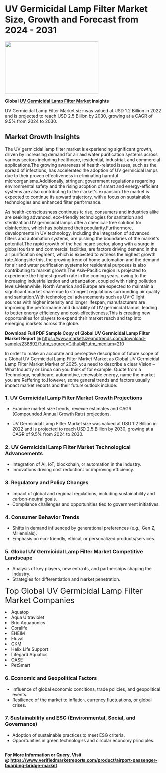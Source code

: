 <H1>UV Germicidal Lamp Filter Market Size, Growth and Forecast from 2024 - 2031</H1><img class="aligncenter size-medium wp-image-584254" src="https://thirdeyenews.in/wp-content/uploads/2024/09/Global-Market-Research-300x168.jpeg" alt="" width="300" height="168" /><p><strong>Global&nbsp;<a href="https://www.marketsizeandtrends.com/download-sample/238892/?utm_source=Github8j?utm_medium=210">UV Germicidal Lamp Filter Market</a> Insights</strong></p><p>UV Germicidal Lamp Filter Market size was valued at USD 1.2 Billion in 2022 and is projected to reach USD 2.5 Billion by 2030, growing at a CAGR of 9.5% from 2024 to 2030.</p><p><h2>Market Growth Insights</h2> <p>The UV germicidal lamp filter market is experiencing significant growth, driven by increasing demand for air and water purification systems across various sectors including healthcare, residential, industrial, and commercial applications.The growing awareness of health-related issues, such as the spread of infections, has accelerated the adoption of UV germicidal lamps due to their proven effectiveness in eliminating harmful microorganisms.Additionally, stringent government regulations regarding environmental safety and the rising adoption of smart and energy-efficient systems are also contributing to the market's expansion.The market is expected to continue its upward trajectory, with a focus on sustainable technologies and enhanced filter performance.</p> <p>As health-consciousness continues to rise, consumers and industries alike are seeking advanced, eco-friendly technologies for sanitation and sterilization.UV germicidal lamps offer a chemical-free solution for disinfection, which has bolstered their popularity.Furthermore, developments in UV technology, including the integration of advanced filters and automation systems, are pushing the boundaries of the market's potential.The rapid growth of the healthcare sector, along with a surge in global tourism and commercial facilities, are factors driving demand in the air purification segment, which is expected to witness the highest growth rate.Alongside this, the growing trend of home automation and the demand for air and water purification systems for residential purposes is also contributing to market growth.The Asia-Pacific region is projected to experience the highest growth rate in the coming years, owing to the increasing industrialization and urbanization, coupled with rising pollution levels.Meanwhile, North America and Europe are expected to maintain a significant market share due to stringent regulations surrounding air quality and sanitation.With technological advancements such as UV-C light sources with higher intensity and longer lifespan, manufacturers are improving the performance and durability of UV germicidal lamps, leading to better energy efficiency and cost-effectiveness.This is creating new opportunities for players to expand their market reach and tap into emerging markets across the globe.<p><span class=""><strong>Download Full PDF Sample Copy of Global UV Germicidal Lamp Filter Market Report</strong> @ <a href="https://www.marketsizeandtrends.com/download-sample/238892/?utm_source=Github8j?utm_medium=210" target="_blank">https://www.marketsizeandtrends.com/download-sample/238892/?utm_source=Github8j?utm_medium=210</a></span></p><p>In order to make an accurate and perceptive description of future scope of a Global&nbsp;UV Germicidal Lamp Filter Market Market as Global&nbsp;UV Germicidal Lamp Filter Market Market of 2025, you need to describe a clear Vision &ndash; What Industry or Linda can you think of for example: Quote from a Technology, healthcare, automotive, renewable energy, name the market you are Reffering to.However, some general trends and factors usually impact market reports and their future outlook include:</p><h3>1.&nbsp;<strong>UV Germicidal Lamp Filter Market Growth Projections</strong></h3><ul><li>Examine market size trends, revenue estimates and CAGR (Compounded Annual Growth Rate) projections.</li><li><p>UV Germicidal Lamp Filter Market size was valued at USD 1.2 Billion in 2022 and is projected to reach USD 2.5 Billion by 2030, growing at a CAGR of 9.5% from 2024 to 2030.</p></li></ul><h3>2.&nbsp;<strong>UV Germicidal Lamp Filter Market Technological Advancements</strong></h3><ul><li>Integration of AI, IoT, blockchain, or automation in the industry.</li><li>Innovations driving cost reductions or improving efficiency.</li></ul><h3>3.&nbsp;<strong>Regulatory and Policy Changes</strong></h3><ul><li>Impact of global and regional regulations, including sustainability and carbon-neutral goals.</li><li>Compliance challenges and opportunities tied to government initiatives.</li></ul><h3>4.&nbsp;<strong>Consumer Behavior Trends</strong></h3><ul><li>Shifts in demand influenced by generational preferences (e.g., Gen Z, Millennials).</li><li>Emphasis on eco-friendly, ethical, or personalized products/services.</li></ul><h3>5.&nbsp;<strong>Global UV Germicidal Lamp Filter Market Competitive Landscape</strong></h3><ul><li>Analysis of key players, new entrants, and partnerships shaping the industry.</li><li>Strategies for differentiation and market penetration.</li></ul><p data-pm-slice="1 1 []"><span style="color: inherit; font-family: inherit; font-size: 25px;">Top Global UV Germicidal Lamp Filter Market Companies</span></p><div class="" data-test-id=""><p><li>Aquatop</li><li> Aqua Ultraviolet</li><li> Brio Aquaponics</li><li> Coralife</li><li> EHEIM</li><li> Fluval</li><li> GKM</li><li> Helix Life Support</li><li> Lifegard Aquatics</li><li> OASE</li><li> PetSmart</li></p></div><h3>6.&nbsp;<strong>Economic and Geopolitical Factors</strong></h3><ul><li>Influence of global economic conditions, trade policies, and geopolitical events.</li><li>Resilience of the market to inflation, currency fluctuations, or global crises.</li></ul><h3>7.&nbsp;<strong>Sustainability and ESG (Environmental, Social, and Governance)</strong></h3><ul><li>Adoption of sustainable practices to meet ESG criteria.</li><li>Opportunities in green technologies and circular economy principles.</li></ul><h2><strong style="font-size: 14px;">For More Information or Query, Visit @&nbsp;</strong><a style="background-color: #ffffff; font-size: 14px;" href="https://www.marketsizeandtrends.com/report/uv-germicidal-lamp-filter-market/" target="_blank">https://www.verifiedmarketreports.com/product/airport-passenger-boarding-bridge-market</a></h2>